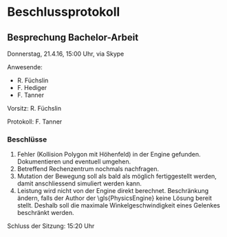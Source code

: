 # Beschlussprotokoll

## Besprechung Bachelor-Arbeit

Donnerstag, 21.4.16, 15:00 Uhr, via Skype

Anwesende:

*   R. Füchslin
*   F. Hediger
*   F. Tanner

Vorsitz: R. Füchslin

Protokoll: F. Tanner

### Beschlüsse

1.  Fehler (Kollision Polygon mit Höhenfeld) in der Engine gefunden. Dokumentieren und eventuell umgehen.
2.  Betreffend Rechenzentrum nochmals nachfragen.
3.  Mutation der Bewegung soll als bald als möglich fertiggestellt werden,
    damit anschliessend simuliert werden kann.
4.  Leistung wird nicht von der Engine direkt berechnet.
    Beschränkung ändern, falls der Author der \gls{PhysicsEngine} keine Lösung bereit stellt.
    Deshalb soll die maximale Winkelgeschwindigkeit eines Gelenkes beschränkt werden.

Schluss der Sitzung: 15:20 Uhr

